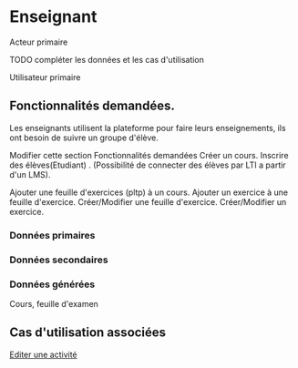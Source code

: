 # Enseignant

Acteur primaire

TODO compléter les données et les cas d'utilisation

Utilisateur primaire

## Fonctionnalités demandées.

Les enseignants utilisent la plateforme pour faire leurs enseignements, ils ont besoin de suivre un groupe d'élève.

Modifier cette section
Fonctionnalités demandées
Créer un cours.
Inscrire des élèves(Etudiant) . (Possibilité de connecter des élèves par LTI a partir d'un LMS).

Ajouter une feuille d'exercices (pltp) à un cours.
Ajouter un exercice à une feuille d'exercice.
Créer/Modifier une feuille d'exercice.
Créer/Modifier un exercice.

### Données primaires


### Données secondaires


### Données générées

Cours, feuille d'examen

## Cas d'utilisation associées

[Editer une activité](../casutilisation/enseignant/editeractivite.md)

